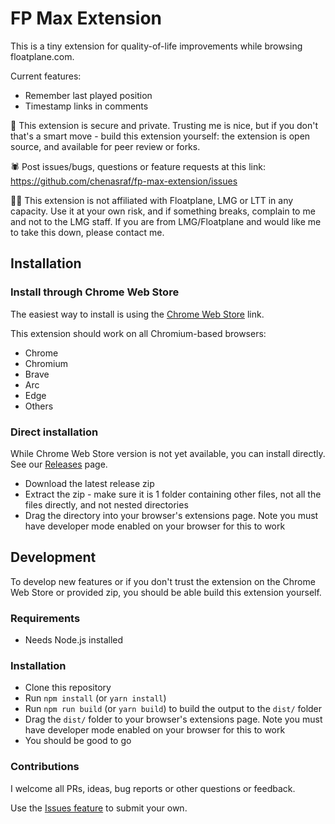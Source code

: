 # FP Max Extension

This is a tiny extension for quality-of-life improvements while browsing floatplane.com.

Current features:

- Remember last played position
- Timestamp links in comments

🔐 This extension is secure and private. Trusting me is nice, but if you don't that's a smart move -
build this extension yourself: the extension is open source, and available for peer review or forks.

🕷 Post issues/bugs, questions or feature requests at this link:
https://github.com/chenasraf/fp-max-extension/issues

👨‍⚖️ This extension is not affiliated with Floatplane, LMG or LTT in any capacity. Use it at your own
risk, and if something breaks, complain to me and not to the LMG staff. If you are from
LMG/Floatplane and would like me to take this down, please contact me.

## Installation

### Install through Chrome Web Store

The easiest way to install is using the
[Chrome Web Store](https://chrome.google.com/webstore/detail/fp-max/bpneojingmonahfcbnojghpnnllngamc?hl=en&authuser=0)
link.

This extension should work on all Chromium-based browsers:

- Chrome
- Chromium
- Brave
- Arc
- Edge
- Others

### Direct installation

While Chrome Web Store version is not yet available, you can install directly. See our
[Releases](https://github.com/chenasraf/fp-max-extension/releases/latest) page.

- Download the latest release zip
- Extract the zip - make sure it is 1 folder containing other files, not all the files directly, and
  not nested directories
- Drag the directory into your browser's extensions page. Note you must have developer mode enabled
  on your browser for this to work

## Development

To develop new features or if you don't trust the extension on the Chrome Web Store or provided zip,
you should be able build this extension yourself.

### Requirements

- Needs Node.js installed

### Installation

- Clone this repository
- Run `npm install` (or `yarn install`)
- Run `npm run build` (or `yarn build`) to build the output to the `dist/` folder
- Drag the `dist/` folder to your browser's extensions page. Note you must have developer mode
  enabled on your browser for this to work
- You should be good to go

### Contributions

I welcome all PRs, ideas, bug reports or other questions or feedback.

Use the [Issues feature](https://github.com/chenasraf/fp-max-extension) to submit your own.
